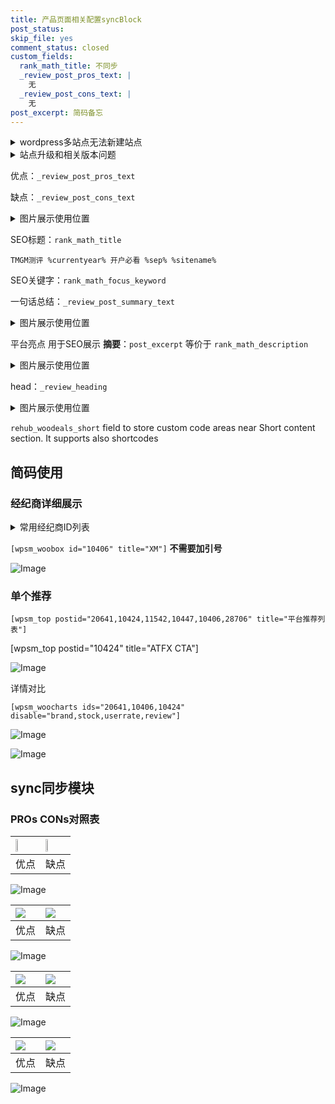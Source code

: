 ```yaml
---
title: 产品页面相关配置syncBlock
post_status: 
skip_file: yes
comment_status: closed
custom_fields:
  rank_math_title: 不同步
  _review_post_pros_text: |
    无
  _review_post_cons_text: |
    无
post_excerpt: 简码备忘
---
```

<details><summary>wordpress多站点无法新建站点</summary>

<li>和报错需要清理cookies一样的原因</li>
<li>wp-config.php里面<code>define( 'SUBDOMAIN_INSTALL', false );//子域名安装</code></li>
<li>新建子站点是用<code>define( 'SUBDOMAIN_INSTALL', true);//子域名安装</code> 完成以后，改成<code>false</code></li>
</details>

<details><summary>站点升级和相关版本问题</summary>

<p>wordpress：5.9.9
woocommerce：7.5.1
出现问题的地方：主题选项里面>><strong>Product layout >>compact style</strong></p>
<p>如何出现没有用过的字段 导致无法保存。先导出配置 然后进行修改，后面再次恢复即可。</p>
<p>出现部分字段无法显示时，需要返回默认布局后，对产品进行保存就好了。</p>
<p></p>
</details>

优点：`_review_post_pros_text`

缺点：`_review_post_cons_text`

<details><summary>图片展示使用位置</summary>

<img src="https://prod-files-secure.s3.us-west-2.amazonaws.com/39ed1227-6d7d-4570-be36-9ccd4a2c4241/f51d3d83-55d4-4bdf-9604-f37ec77ab556/Untitled.png?X-Amz-Algorithm=AWS4-HMAC-SHA256&X-Amz-Content-Sha256=UNSIGNED-PAYLOAD&X-Amz-Credential=ASIAZI2LB466QH6NQRIU%2F20250809%2Fus-west-2%2Fs3%2Faws4_request&X-Amz-Date=20250809T045532Z&X-Amz-Expires=3600&X-Amz-Security-Token=IQoJb3JpZ2luX2VjEHwaCXVzLXdlc3QtMiJIMEYCIQDNGz0PgWR%2BYrNPNVEpwbhlYl%2B9RHojtTzYH6aCdpq2ygIhAL9qi1%2BufG5x71ZjPB%2FFGoJno7Zf6YUPxEkbQsYHi5fjKogECLX%2F%2F%2F%2F%2F%2F%2F%2F%2F%2FwEQABoMNjM3NDIzMTgzODA1IgwsEGWidDBWjyEDF8Qq3AO3LnG5DKpC5D0D3yrcmU01aZwGTqON3n0liy0yjJegMuZx1mh9nHmUXOnGcrYnm1e7eOXRa82HJwcZFrQz3lgttCj6W9LRY88B8H9qpdquxmilGH%2BOEhzCn6yddtK7f3uW%2BEiTflz7EXFNvAs8I3S2xXsOQBCFktO5hzQX%2Boul6knh5rbwx6BUfjkFx5gQD96y9ufc7aLGOjY8Uz%2Flzspck0CqamSofjK0waH3g1D93KWwfSYwU5ge7mZmQFIG4xR23AZYLC66cVry5wVzqzs4eZHZUJQcuDoHPoemtkHImiPIXLQedhbc2geWnCMfrlNxvpPLZs140PQUCsImdX0VH%2BFrMWQAcOEbC7iKWC9X3DgxBgxOVfEmO6oaxpevkaUVnQ5SIHSH0u%2FmYIpYy%2BzEPlz2WNOqSl%2FsXqNS0gRKyeq40PsJf3pJ2cQzEFscNE5iZVzCLDyavUMAfGiwOOfX7C0SJH%2BHoRZYK0AD4pXE1OeWUrTpTxwqLUC82QUJaSTTnbPtLkTPlbYcfIi4TGhb8ppax1%2BLPR4QKjIOCj%2FJbh8J4rG%2Bi0cripjN9O7KuMq9uptGPQ8%2BaCopGE1VZwHW23TCcTareXZYHefUNToyQxISLs1NS0B1qljLhTDEhdvEBjqkAY5xGWMZWgKkujNKYyksQFWo6nEQN9j9etabKzOuUxdBAOoVjg5o8%2B6SKoZ2oUh%2Buijla1gzDXQgiKK03pMPi28hV11sNeck%2BPTNA7CJMDf30D424kh4IC0KMSIjZwuNJSedHgCzq6xcHg40eNKCfZlBLdDeGd2JPtvgeyOyxdiPR%2BvUHqaTZsODLaIs5QL9IGTmVbwhvKr%2BY28GqBPpOCxeGoXj&X-Amz-Signature=bdaf9df1d85e2221616480d5c984debc28208a4ed22edf07c7532f7fde744ca3&X-Amz-SignedHeaders=host&x-amz-checksum-mode=ENABLED&x-id=GetObject" alt="Image">
</details>

SEO标题：`rank_math_title`

`TMGM测评 %currentyear% 开户必看 %sep% %sitename%`

SEO关键字：`rank_math_focus_keyword`

一句话总结：`_review_post_summary_text`

<details><summary>图片展示使用位置</summary>

<img src="https://prod-files-secure.s3.us-west-2.amazonaws.com/39ed1227-6d7d-4570-be36-9ccd4a2c4241/4b96a922-296c-4f4e-8630-d1c870cbce01/Untitled.png?X-Amz-Algorithm=AWS4-HMAC-SHA256&X-Amz-Content-Sha256=UNSIGNED-PAYLOAD&X-Amz-Credential=ASIAZI2LB4665H7KR2JW%2F20250809%2Fus-west-2%2Fs3%2Faws4_request&X-Amz-Date=20250809T045533Z&X-Amz-Expires=3600&X-Amz-Security-Token=IQoJb3JpZ2luX2VjEHwaCXVzLXdlc3QtMiJHMEUCIBF3OM%2BkXQdzngp3ZuCSla4QMvFgOUHny6x1V4Vr9K8zAiEA1Sh7hl2BpGQkrm5frjycY9yeIoNaQ5MO05Gnd6pR7H0qiAQItf%2F%2F%2F%2F%2F%2F%2F%2F%2F%2FARAAGgw2Mzc0MjMxODM4MDUiDKR%2BTw%2BRoXhFPx4a9SrcA4c0FUnOAiYXQ5eeWwF8bHxtJn39%2F9T9Niz1HXSZlQZ8HopmY2iHuAQrnQBJsEjB1dUq0I4hNXxgeE3nzEPDtm%2F8G%2B%2F78e5Z1bAwkMwaxDhBvHUjW4iseRof%2BsSLMDSs9eUCaRvvjkfIBp0lsD3cpW0AqHbt0sqEDHOnSEd0JWtEvpE%2F6BTyY7vWNLEHCNSr4z%2BLUz1Wyyyd%2BJEYmtDgVv51k%2Fm2FhxNEGRXDrvghWzBpTZtJ3PzT7p52Q1nFuYSOqllNcap3lNtIFqbnv6WHVzXOb2aOvQEoKEbrXjpDCAerSKBvVuI6SbxvFdQEuPvRh27y0yWUdnHD9n25BcKy%2BfFAPw%2Bfc%2FHSxHeYoKRyJDVOuLnE8nTbsTLElN2rhBpEep9mXgARJcJKMEt4DtUyvIPh0xJ2bDUJZcUbvFIbqNBNi27KfINPob8%2B1%2F7CSrKakzCP31XF3%2Fn3g8HAd%2BzMx8BHoiIbme%2Fn7BlKqXA0WjY9c0ZH40dqhubAZPLf7JApbhEgYHmMPtEGsr2BpUw7oMTwjiJ5mgYzombxPdrSaH0GhIx3u3p9utLMrmT4Iz%2BFEGLXLKdJokLcl7TXU3e6eXaCUhbWCshXATF7O%2BwysmQAqS1L2W%2BtdD3aQpdMK%2BF28QGOqUBd8gPb8dpP4IpLLpP2Bs0Hs%2BiU0Zflo6hrLlBaK2rbbvBU22%2BfbPAJ0ukVjTMtlBNGi9II4qd83tYaBmuQcvGzxEQ%2BhLFJ0U9AIs4qDhpMvVPrUkVfcMKGuK1Re4m2ZMSlo83afoDfAh1NVT6r7YN6rSL5DxJptaVKowH%2Frg%2BhGUz1KLavWmROcEEkPXj%2FVeKN0ppAYhFYjvdwbqXezLT0phAL15d&X-Amz-Signature=82e220b36e04058a2f79e0f328e38179a27c75425c4af31bc2da9d841344aa96&X-Amz-SignedHeaders=host&x-amz-checksum-mode=ENABLED&x-id=GetObject" alt="Image">
</details>

平台亮点 用于SEO展示 **摘要**：`post_excerpt`  等价于 `rank_math_description`

<details><summary>图片展示使用位置</summary>

<img src="https://prod-files-secure.s3.us-west-2.amazonaws.com/39ed1227-6d7d-4570-be36-9ccd4a2c4241/1ee11f63-b60a-4dfe-a7a7-d58ff23b5d88/Untitled.png?X-Amz-Algorithm=AWS4-HMAC-SHA256&X-Amz-Content-Sha256=UNSIGNED-PAYLOAD&X-Amz-Credential=ASIAZI2LB466WTOJ5GZL%2F20250809%2Fus-west-2%2Fs3%2Faws4_request&X-Amz-Date=20250809T045533Z&X-Amz-Expires=3600&X-Amz-Security-Token=IQoJb3JpZ2luX2VjEHwaCXVzLXdlc3QtMiJHMEUCIQDPKwq8x3%2FfSBVW%2B1Ob1TAct6jhA1IYG0vGrv8uVcA5hAIgRnE%2BPOU6QwOgfWVtTw4H6o7UvMIWkTNnml7oin1%2BggIqiAQItf%2F%2F%2F%2F%2F%2F%2F%2F%2F%2FARAAGgw2Mzc0MjMxODM4MDUiDCiZbdj6J8bEFd5pISrcAw67flm0Yowtl4l0RQ5GP4IZCCxHVxbIR7JwCczIl569XJMVbwwAnYxAar3KlMGqD%2FZ2DoFwavYE8JtCXdR5s2Oxnun6CoB8porkZyxjuzrCn5oKflgRDDoQDptSUtgYXtgPuYXhxH7MVMvPZbHaSTkSLDSAnkZiCc1qGe%2BZRi14LGeGn%2Br5puNrpeWP3EPgHDUDnM4jN7H5aDluCSjy%2BrA0nOUq%2BnxcZNkAfIOBS1QhNCyMWztc81QpNdXF%2B50gkKbyTr3YF3o9L07ieUoZqSzSQ7auTG7joX21Pghwb%2Fkz0Eqg3%2FFG7D7Xgb0Xj2VEuVZu11gmE3j0gdZel7DnbKxQbrWsV9iNsanrwigDX8cdxm9hBSE4zCBeDMv1ZmhfveR3lYSnENFE37V4UETgZT0px0JDvT7uBw%2FYMiBZORogUD%2FMlj1dHphLdyiiP9IGXyn0naI2fOpylCAkoBXGhf%2FCkYFsdsImpuV4KHh6Gvz2blFgFQ5yLyMLfaGLblm5YOCV8jZMShOThLCigOPOLcjqtJIXA7AF7DbJGIUTFC5dNyClhRnXCe2%2FkivhwXEfiDSTxKq9DaUBjxX%2Bcowka6bp3rI1MZeeq%2BCeOGCUrQpT4Es8%2FD0PXtyUgsooMLiF28QGOqUBfmG%2Fyq2ZugV3tipb8xHb4mU9OWuKmaBB6G4Jbs217jKf4AdRU7kgXjw7KFsb%2Fe5tOhx1xaaCYN5WfBLcqbSU9EcEqYX%2BOluwqeMEx2EtnoH5iSelVkk8jR5SkyqWiZYNWNA1SDSn8bFMGGe4YsM7TJlFclfahgE%2BqxziRrWl2ft1nEcse%2FXhN2%2FBtX7O99hHzWPahtn50Ck%2B8%2Fv3HSx10XwRdLzx&X-Amz-Signature=9b485d3b39896019f7d0e71b2a57f6763b68c9dd22650d0f9e402d8662755e88&X-Amz-SignedHeaders=host&x-amz-checksum-mode=ENABLED&x-id=GetObject" alt="Image">
<img src="https://prod-files-secure.s3.us-west-2.amazonaws.com/39ed1227-6d7d-4570-be36-9ccd4a2c4241/ad4118b5-78d8-4fbe-801e-3b29b5d99c01/Untitled.png?X-Amz-Algorithm=AWS4-HMAC-SHA256&X-Amz-Content-Sha256=UNSIGNED-PAYLOAD&X-Amz-Credential=ASIAZI2LB466WTOJ5GZL%2F20250809%2Fus-west-2%2Fs3%2Faws4_request&X-Amz-Date=20250809T045533Z&X-Amz-Expires=3600&X-Amz-Security-Token=IQoJb3JpZ2luX2VjEHwaCXVzLXdlc3QtMiJHMEUCIQDPKwq8x3%2FfSBVW%2B1Ob1TAct6jhA1IYG0vGrv8uVcA5hAIgRnE%2BPOU6QwOgfWVtTw4H6o7UvMIWkTNnml7oin1%2BggIqiAQItf%2F%2F%2F%2F%2F%2F%2F%2F%2F%2FARAAGgw2Mzc0MjMxODM4MDUiDCiZbdj6J8bEFd5pISrcAw67flm0Yowtl4l0RQ5GP4IZCCxHVxbIR7JwCczIl569XJMVbwwAnYxAar3KlMGqD%2FZ2DoFwavYE8JtCXdR5s2Oxnun6CoB8porkZyxjuzrCn5oKflgRDDoQDptSUtgYXtgPuYXhxH7MVMvPZbHaSTkSLDSAnkZiCc1qGe%2BZRi14LGeGn%2Br5puNrpeWP3EPgHDUDnM4jN7H5aDluCSjy%2BrA0nOUq%2BnxcZNkAfIOBS1QhNCyMWztc81QpNdXF%2B50gkKbyTr3YF3o9L07ieUoZqSzSQ7auTG7joX21Pghwb%2Fkz0Eqg3%2FFG7D7Xgb0Xj2VEuVZu11gmE3j0gdZel7DnbKxQbrWsV9iNsanrwigDX8cdxm9hBSE4zCBeDMv1ZmhfveR3lYSnENFE37V4UETgZT0px0JDvT7uBw%2FYMiBZORogUD%2FMlj1dHphLdyiiP9IGXyn0naI2fOpylCAkoBXGhf%2FCkYFsdsImpuV4KHh6Gvz2blFgFQ5yLyMLfaGLblm5YOCV8jZMShOThLCigOPOLcjqtJIXA7AF7DbJGIUTFC5dNyClhRnXCe2%2FkivhwXEfiDSTxKq9DaUBjxX%2Bcowka6bp3rI1MZeeq%2BCeOGCUrQpT4Es8%2FD0PXtyUgsooMLiF28QGOqUBfmG%2Fyq2ZugV3tipb8xHb4mU9OWuKmaBB6G4Jbs217jKf4AdRU7kgXjw7KFsb%2Fe5tOhx1xaaCYN5WfBLcqbSU9EcEqYX%2BOluwqeMEx2EtnoH5iSelVkk8jR5SkyqWiZYNWNA1SDSn8bFMGGe4YsM7TJlFclfahgE%2BqxziRrWl2ft1nEcse%2FXhN2%2FBtX7O99hHzWPahtn50Ck%2B8%2Fv3HSx10XwRdLzx&X-Amz-Signature=3d19efe5850de762151852058a8119c72fb8e27cde970aeb203b8c3f2d4a3f5f&X-Amz-SignedHeaders=host&x-amz-checksum-mode=ENABLED&x-id=GetObject" alt="Image">
<img src="https://prod-files-secure.s3.us-west-2.amazonaws.com/39ed1227-6d7d-4570-be36-9ccd4a2c4241/a38cf7c9-a79c-4b64-9e94-13589fe0758b/Untitled.png?X-Amz-Algorithm=AWS4-HMAC-SHA256&X-Amz-Content-Sha256=UNSIGNED-PAYLOAD&X-Amz-Credential=ASIAZI2LB466WTOJ5GZL%2F20250809%2Fus-west-2%2Fs3%2Faws4_request&X-Amz-Date=20250809T045533Z&X-Amz-Expires=3600&X-Amz-Security-Token=IQoJb3JpZ2luX2VjEHwaCXVzLXdlc3QtMiJHMEUCIQDPKwq8x3%2FfSBVW%2B1Ob1TAct6jhA1IYG0vGrv8uVcA5hAIgRnE%2BPOU6QwOgfWVtTw4H6o7UvMIWkTNnml7oin1%2BggIqiAQItf%2F%2F%2F%2F%2F%2F%2F%2F%2F%2FARAAGgw2Mzc0MjMxODM4MDUiDCiZbdj6J8bEFd5pISrcAw67flm0Yowtl4l0RQ5GP4IZCCxHVxbIR7JwCczIl569XJMVbwwAnYxAar3KlMGqD%2FZ2DoFwavYE8JtCXdR5s2Oxnun6CoB8porkZyxjuzrCn5oKflgRDDoQDptSUtgYXtgPuYXhxH7MVMvPZbHaSTkSLDSAnkZiCc1qGe%2BZRi14LGeGn%2Br5puNrpeWP3EPgHDUDnM4jN7H5aDluCSjy%2BrA0nOUq%2BnxcZNkAfIOBS1QhNCyMWztc81QpNdXF%2B50gkKbyTr3YF3o9L07ieUoZqSzSQ7auTG7joX21Pghwb%2Fkz0Eqg3%2FFG7D7Xgb0Xj2VEuVZu11gmE3j0gdZel7DnbKxQbrWsV9iNsanrwigDX8cdxm9hBSE4zCBeDMv1ZmhfveR3lYSnENFE37V4UETgZT0px0JDvT7uBw%2FYMiBZORogUD%2FMlj1dHphLdyiiP9IGXyn0naI2fOpylCAkoBXGhf%2FCkYFsdsImpuV4KHh6Gvz2blFgFQ5yLyMLfaGLblm5YOCV8jZMShOThLCigOPOLcjqtJIXA7AF7DbJGIUTFC5dNyClhRnXCe2%2FkivhwXEfiDSTxKq9DaUBjxX%2Bcowka6bp3rI1MZeeq%2BCeOGCUrQpT4Es8%2FD0PXtyUgsooMLiF28QGOqUBfmG%2Fyq2ZugV3tipb8xHb4mU9OWuKmaBB6G4Jbs217jKf4AdRU7kgXjw7KFsb%2Fe5tOhx1xaaCYN5WfBLcqbSU9EcEqYX%2BOluwqeMEx2EtnoH5iSelVkk8jR5SkyqWiZYNWNA1SDSn8bFMGGe4YsM7TJlFclfahgE%2BqxziRrWl2ft1nEcse%2FXhN2%2FBtX7O99hHzWPahtn50Ck%2B8%2Fv3HSx10XwRdLzx&X-Amz-Signature=4ce410283c1dcd374767dbc0683a2b746f89f1f424f6dcc8c9bd78df349e2dee&X-Amz-SignedHeaders=host&x-amz-checksum-mode=ENABLED&x-id=GetObject" alt="Image">
<img src="https://prod-files-secure.s3.us-west-2.amazonaws.com/39ed1227-6d7d-4570-be36-9ccd4a2c4241/7da6fc1e-d2ac-42ae-8c75-cb5749aa18f6/Untitled.png?X-Amz-Algorithm=AWS4-HMAC-SHA256&X-Amz-Content-Sha256=UNSIGNED-PAYLOAD&X-Amz-Credential=ASIAZI2LB466WTOJ5GZL%2F20250809%2Fus-west-2%2Fs3%2Faws4_request&X-Amz-Date=20250809T045533Z&X-Amz-Expires=3600&X-Amz-Security-Token=IQoJb3JpZ2luX2VjEHwaCXVzLXdlc3QtMiJHMEUCIQDPKwq8x3%2FfSBVW%2B1Ob1TAct6jhA1IYG0vGrv8uVcA5hAIgRnE%2BPOU6QwOgfWVtTw4H6o7UvMIWkTNnml7oin1%2BggIqiAQItf%2F%2F%2F%2F%2F%2F%2F%2F%2F%2FARAAGgw2Mzc0MjMxODM4MDUiDCiZbdj6J8bEFd5pISrcAw67flm0Yowtl4l0RQ5GP4IZCCxHVxbIR7JwCczIl569XJMVbwwAnYxAar3KlMGqD%2FZ2DoFwavYE8JtCXdR5s2Oxnun6CoB8porkZyxjuzrCn5oKflgRDDoQDptSUtgYXtgPuYXhxH7MVMvPZbHaSTkSLDSAnkZiCc1qGe%2BZRi14LGeGn%2Br5puNrpeWP3EPgHDUDnM4jN7H5aDluCSjy%2BrA0nOUq%2BnxcZNkAfIOBS1QhNCyMWztc81QpNdXF%2B50gkKbyTr3YF3o9L07ieUoZqSzSQ7auTG7joX21Pghwb%2Fkz0Eqg3%2FFG7D7Xgb0Xj2VEuVZu11gmE3j0gdZel7DnbKxQbrWsV9iNsanrwigDX8cdxm9hBSE4zCBeDMv1ZmhfveR3lYSnENFE37V4UETgZT0px0JDvT7uBw%2FYMiBZORogUD%2FMlj1dHphLdyiiP9IGXyn0naI2fOpylCAkoBXGhf%2FCkYFsdsImpuV4KHh6Gvz2blFgFQ5yLyMLfaGLblm5YOCV8jZMShOThLCigOPOLcjqtJIXA7AF7DbJGIUTFC5dNyClhRnXCe2%2FkivhwXEfiDSTxKq9DaUBjxX%2Bcowka6bp3rI1MZeeq%2BCeOGCUrQpT4Es8%2FD0PXtyUgsooMLiF28QGOqUBfmG%2Fyq2ZugV3tipb8xHb4mU9OWuKmaBB6G4Jbs217jKf4AdRU7kgXjw7KFsb%2Fe5tOhx1xaaCYN5WfBLcqbSU9EcEqYX%2BOluwqeMEx2EtnoH5iSelVkk8jR5SkyqWiZYNWNA1SDSn8bFMGGe4YsM7TJlFclfahgE%2BqxziRrWl2ft1nEcse%2FXhN2%2FBtX7O99hHzWPahtn50Ck%2B8%2Fv3HSx10XwRdLzx&X-Amz-Signature=8f646a0f86605836a2faef17c18a22e7483d197ba98e56fe5d43d7efc34873fb&X-Amz-SignedHeaders=host&x-amz-checksum-mode=ENABLED&x-id=GetObject" alt="Image">
<img src="https://prod-files-secure.s3.us-west-2.amazonaws.com/39ed1227-6d7d-4570-be36-9ccd4a2c4241/7e97f40a-eaee-47f5-b2f9-475f96808fa7/Untitled.png?X-Amz-Algorithm=AWS4-HMAC-SHA256&X-Amz-Content-Sha256=UNSIGNED-PAYLOAD&X-Amz-Credential=ASIAZI2LB466WTOJ5GZL%2F20250809%2Fus-west-2%2Fs3%2Faws4_request&X-Amz-Date=20250809T045533Z&X-Amz-Expires=3600&X-Amz-Security-Token=IQoJb3JpZ2luX2VjEHwaCXVzLXdlc3QtMiJHMEUCIQDPKwq8x3%2FfSBVW%2B1Ob1TAct6jhA1IYG0vGrv8uVcA5hAIgRnE%2BPOU6QwOgfWVtTw4H6o7UvMIWkTNnml7oin1%2BggIqiAQItf%2F%2F%2F%2F%2F%2F%2F%2F%2F%2FARAAGgw2Mzc0MjMxODM4MDUiDCiZbdj6J8bEFd5pISrcAw67flm0Yowtl4l0RQ5GP4IZCCxHVxbIR7JwCczIl569XJMVbwwAnYxAar3KlMGqD%2FZ2DoFwavYE8JtCXdR5s2Oxnun6CoB8porkZyxjuzrCn5oKflgRDDoQDptSUtgYXtgPuYXhxH7MVMvPZbHaSTkSLDSAnkZiCc1qGe%2BZRi14LGeGn%2Br5puNrpeWP3EPgHDUDnM4jN7H5aDluCSjy%2BrA0nOUq%2BnxcZNkAfIOBS1QhNCyMWztc81QpNdXF%2B50gkKbyTr3YF3o9L07ieUoZqSzSQ7auTG7joX21Pghwb%2Fkz0Eqg3%2FFG7D7Xgb0Xj2VEuVZu11gmE3j0gdZel7DnbKxQbrWsV9iNsanrwigDX8cdxm9hBSE4zCBeDMv1ZmhfveR3lYSnENFE37V4UETgZT0px0JDvT7uBw%2FYMiBZORogUD%2FMlj1dHphLdyiiP9IGXyn0naI2fOpylCAkoBXGhf%2FCkYFsdsImpuV4KHh6Gvz2blFgFQ5yLyMLfaGLblm5YOCV8jZMShOThLCigOPOLcjqtJIXA7AF7DbJGIUTFC5dNyClhRnXCe2%2FkivhwXEfiDSTxKq9DaUBjxX%2Bcowka6bp3rI1MZeeq%2BCeOGCUrQpT4Es8%2FD0PXtyUgsooMLiF28QGOqUBfmG%2Fyq2ZugV3tipb8xHb4mU9OWuKmaBB6G4Jbs217jKf4AdRU7kgXjw7KFsb%2Fe5tOhx1xaaCYN5WfBLcqbSU9EcEqYX%2BOluwqeMEx2EtnoH5iSelVkk8jR5SkyqWiZYNWNA1SDSn8bFMGGe4YsM7TJlFclfahgE%2BqxziRrWl2ft1nEcse%2FXhN2%2FBtX7O99hHzWPahtn50Ck%2B8%2Fv3HSx10XwRdLzx&X-Amz-Signature=46cf494e5c7c1430da8659f1e26076746e3fd47e4438f4b9762e4dc38fc516ad&X-Amz-SignedHeaders=host&x-amz-checksum-mode=ENABLED&x-id=GetObject" alt="Image">
</details>

head：`_review_heading`

<details><summary>图片展示使用位置</summary>

<img src="https://prod-files-secure.s3.us-west-2.amazonaws.com/39ed1227-6d7d-4570-be36-9ccd4a2c4241/3a4650ad-9887-415c-889a-edd51fa54f27/Untitled.png?X-Amz-Algorithm=AWS4-HMAC-SHA256&X-Amz-Content-Sha256=UNSIGNED-PAYLOAD&X-Amz-Credential=ASIAZI2LB466WKCYDPZ2%2F20250809%2Fus-west-2%2Fs3%2Faws4_request&X-Amz-Date=20250809T045534Z&X-Amz-Expires=3600&X-Amz-Security-Token=IQoJb3JpZ2luX2VjEHwaCXVzLXdlc3QtMiJHMEUCIQDWRnUfdIHidXtrsMZanteQjNt%2BIQhcawRMeAel3Sw6WAIgae0fprnH%2BdEQhOwM51pkEsePRROEALi5zQhBuCHNwOsqiAQItf%2F%2F%2F%2F%2F%2F%2F%2F%2F%2FARAAGgw2Mzc0MjMxODM4MDUiDGnXIE3sNWHmWS2q%2BircA%2FVgklSvPxZQiJA8F64vg10A8R7v1TXRtpiceAQcKVzd8rtRLPoRwLQULS52fm9WlErG5MHIFzifMwVF11IBRoNhCmzuILAVH93gyAcy3WJlFF9zHpYFqhQu0YTDoehASQRA6Cek5nTHW99yNB8MnoOMGuPHUQ%2B6OSHZ5gqCxqCbOq2UdNHacvCcSex9WnQRO5oUNFJilvDAAJQmi7Mr7bQ1PMtaICCPWASF28ZBCD9A74Ct65btZvQjCxigumD3V5AjOENgjxoxwqeSdyF5zBa%2FcC4zLjhkVR4jzf88MzJi%2Fp5PTq2H8yrHfdy4x2xj2ouo2eG58wgn5ctXrh3maaHZIZHgh39OByVFMl9OK7%2B4UxqLsRLJfgQkkWNUZUtVizASa2og7raxEsZpA3%2BI%2B%2FfBYsmJ9048VTqu9EHrpVwy8v8s5g8FvB3W4EfAg9lkIAdqlkuCH9zuGYx5FUGXa4XbHGdfCyJKz8uRJpSPd7WqyByCXZwVSUbT2DDcYT6hoXaRuRZG53Irot%2BwWUwap2ovN9Qz9LSGu6eUrIYWJAt1Ecskx%2BOYL0y2NCFFRY3c4h10FFehXq8NM9ue6XWMEY%2FxHi0lBQJBk3H40iN%2BqhG3KsRCkGQtqyHyovDfMLaF28QGOqUBLXXKx7uMvBGrSLfacPbw96UexwTz3V34QjamsgUAc60lote0Yvm4rtJ0M4B%2FSbShDe3MhBU%2F6QziwPdo29Ygr9KCswX3Wve1wfnWTG7n3qIkUatBKdyzMa8VYx915kYFSJrX6t8TbcSO%2BxglfklA8XFnqPtgMKonD36ErDwP%2FRCt462In3uIUBMdU%2F9AXEw7DbznUZXC58s11HXP4yEN0tygq6yI&X-Amz-Signature=a158f0b2f394bab66fef95016f45a19ae4c93e55dca9db94488fca34fdd14a36&X-Amz-SignedHeaders=host&x-amz-checksum-mode=ENABLED&x-id=GetObject" alt="Image">
</details>

`rehub_woodeals_short`	field to store custom code areas near Short content section. It supports also shortcodes



## 简码使用

### 经纪商详细展示

<details><summary>常用经纪商ID列表</summary>

<pre><code class="php">嘉盛 ===> 20641  [wpsm_woobox id="20641" title="嘉盛"]
易信easymarkets ===> 11542  [wpsm_woobox id="11542" title="易信easymarkets"]
ATFX外汇 ===> 10424  [wpsm_woobox id="10424" title="ATFX"]
XM ===> 10406  [wpsm_woobox id="10406" title="XM"]
TMGM ===> 29622  [wpsm_woobox id="29622" title="TMGM"]
HYCM ===> 10447  [wpsm_woobox id="10447" title="HYCM"]
fpmarkets澳福外汇 ===> 20639  [wpsm_woobox id="20639" title="fpmarkets澳福外汇"]</code></pre>
</details>

`[wpsm_woobox id="10406" title="XM"]` **不需要加引号**

![Image](https://prod-files-secure.s3.us-west-2.amazonaws.com/39ed1227-6d7d-4570-be36-9ccd4a2c4241/4f898f9d-0fa7-4e43-acd3-ac6bc7be575a/Untitled.png?X-Amz-Algorithm=AWS4-HMAC-SHA256&X-Amz-Content-Sha256=UNSIGNED-PAYLOAD&X-Amz-Credential=ASIAZI2LB466YVWSUZWX%2F20250809%2Fus-west-2%2Fs3%2Faws4_request&X-Amz-Date=20250809T045531Z&X-Amz-Expires=3600&X-Amz-Security-Token=IQoJb3JpZ2luX2VjEHwaCXVzLXdlc3QtMiJHMEUCIQCE%2FktlFpRy5MsEAZAc8wzb5bfdeUuLYHjIKWc4mfsEpQIgbSQ4OWiHQFMmvYjPBIsL%2BZ47gtkK8yirnBAjSSPpQJwqiAQItf%2F%2F%2F%2F%2F%2F%2F%2F%2F%2FARAAGgw2Mzc0MjMxODM4MDUiDPIm8jiTjkSAiE1CWCrcAy1iI0XX0m20FaYzY%2FKj6Q3PY%2BjB9Qic%2By3JHwXR2iuoH3gBJL1tSuYFkYz%2BSwj3%2FZ5ZIv3%2Fosju6Yom1lNftQuAeWJtJNjWAXo6yRwSaORuSqnoQ86i4Wz2cYWM2guOmHtbfdlVBHKubDIMflzUhio%2B6IZoNWs4i1iSDWjZaq0nVKYOnS3g7SurwAkICE%2BuWPzHMNnWtU%2BerUn1umcUHTY3KOe%2BbdDVjEASvSpSl0mKEyguvw4MRb%2BC5SIt4ZpUHtIhpKEO3cghvjEG6bUf%2Fk7VMmlvKQtslQF8FhGDDWaLvuD5vI7yARgPlFyctvt56OeWErq8fQgFKcfXwzgjmzgvnnjFzhGAfwR8f6kfFDk9W2XGbf0DszXIPTVx8WfH%2BOU6xWdar1vs9HdQzB%2Fz6Qw4dO3dztxc%2FIrftxwRawte9YcJYvgdJtxGyb6vBwnMKVEx0aDwiNkqawU3%2FHoyaCSS%2B%2F6PM7Afbq7237BZ%2BbQ1g5mp5wyqxFFyc58C7T54RYPEtOZNOsX413XxuEEIrHQ1%2FVPxaNj7bjHGMBZ4ontDrxFOHVke0u6XiUPRSSg7kHg0b8vuztlZGrN1Ovp7FobffB5c1RQ5EIUTvYpDlUSJRoJkDIWCQXwOIKG4MNiF28QGOqUBvIVchByshGN1YWXQyJCfCPb8FfIFcdEz9dnncYYcLY4qu%2BZAe%2FMLoAtWg3q6JR5Q6dGCGR9szTPmQA%2Blbt12GpLRq8xvq73t2y6s3dBpJ0cEh4pYZhgP9WDK1RLMOCTwlr5A6%2FAlSVCQPCjZzxwCGjiNZe2XkCHfw218vh62JA4nQEUymKFlhvXYl2KwnyfRoPyHJJRvD7W5uD94Nj4hvzwwIWQd&X-Amz-Signature=6e8eca984632d0b6cf91d2c57cd7ce03d013e90f1c66480ee0a4955eb1bde906&X-Amz-SignedHeaders=host&x-amz-checksum-mode=ENABLED&x-id=GetObject)

### 单个推荐
`[wpsm_top postid="20641,10424,11542,10447,10406,28706" title="平台推荐列表"]`

[wpsm_top postid="10424" title="ATFX CTA"]

![Image](https://prod-files-secure.s3.us-west-2.amazonaws.com/39ed1227-6d7d-4570-be36-9ccd4a2c4241/5ac620dc-51a8-48b6-b55d-91f47299193c/Untitled.png?X-Amz-Algorithm=AWS4-HMAC-SHA256&X-Amz-Content-Sha256=UNSIGNED-PAYLOAD&X-Amz-Credential=ASIAZI2LB466YVWSUZWX%2F20250809%2Fus-west-2%2Fs3%2Faws4_request&X-Amz-Date=20250809T045531Z&X-Amz-Expires=3600&X-Amz-Security-Token=IQoJb3JpZ2luX2VjEHwaCXVzLXdlc3QtMiJHMEUCIQCE%2FktlFpRy5MsEAZAc8wzb5bfdeUuLYHjIKWc4mfsEpQIgbSQ4OWiHQFMmvYjPBIsL%2BZ47gtkK8yirnBAjSSPpQJwqiAQItf%2F%2F%2F%2F%2F%2F%2F%2F%2F%2FARAAGgw2Mzc0MjMxODM4MDUiDPIm8jiTjkSAiE1CWCrcAy1iI0XX0m20FaYzY%2FKj6Q3PY%2BjB9Qic%2By3JHwXR2iuoH3gBJL1tSuYFkYz%2BSwj3%2FZ5ZIv3%2Fosju6Yom1lNftQuAeWJtJNjWAXo6yRwSaORuSqnoQ86i4Wz2cYWM2guOmHtbfdlVBHKubDIMflzUhio%2B6IZoNWs4i1iSDWjZaq0nVKYOnS3g7SurwAkICE%2BuWPzHMNnWtU%2BerUn1umcUHTY3KOe%2BbdDVjEASvSpSl0mKEyguvw4MRb%2BC5SIt4ZpUHtIhpKEO3cghvjEG6bUf%2Fk7VMmlvKQtslQF8FhGDDWaLvuD5vI7yARgPlFyctvt56OeWErq8fQgFKcfXwzgjmzgvnnjFzhGAfwR8f6kfFDk9W2XGbf0DszXIPTVx8WfH%2BOU6xWdar1vs9HdQzB%2Fz6Qw4dO3dztxc%2FIrftxwRawte9YcJYvgdJtxGyb6vBwnMKVEx0aDwiNkqawU3%2FHoyaCSS%2B%2F6PM7Afbq7237BZ%2BbQ1g5mp5wyqxFFyc58C7T54RYPEtOZNOsX413XxuEEIrHQ1%2FVPxaNj7bjHGMBZ4ontDrxFOHVke0u6XiUPRSSg7kHg0b8vuztlZGrN1Ovp7FobffB5c1RQ5EIUTvYpDlUSJRoJkDIWCQXwOIKG4MNiF28QGOqUBvIVchByshGN1YWXQyJCfCPb8FfIFcdEz9dnncYYcLY4qu%2BZAe%2FMLoAtWg3q6JR5Q6dGCGR9szTPmQA%2Blbt12GpLRq8xvq73t2y6s3dBpJ0cEh4pYZhgP9WDK1RLMOCTwlr5A6%2FAlSVCQPCjZzxwCGjiNZe2XkCHfw218vh62JA4nQEUymKFlhvXYl2KwnyfRoPyHJJRvD7W5uD94Nj4hvzwwIWQd&X-Amz-Signature=5cb9a45767ee132068773d2a531189215a4a8261742ee053f35d1287e04412d8&X-Amz-SignedHeaders=host&x-amz-checksum-mode=ENABLED&x-id=GetObject)

详情对比

`[wpsm_woocharts ids="20641,10406,10424" disable="brand,stock,userrate,review"]`

![Image](https://prod-files-secure.s3.us-west-2.amazonaws.com/39ed1227-6d7d-4570-be36-9ccd4a2c4241/bf3ba45f-b9f3-4295-8aef-b4a495fd25f4/Untitled.png?X-Amz-Algorithm=AWS4-HMAC-SHA256&X-Amz-Content-Sha256=UNSIGNED-PAYLOAD&X-Amz-Credential=ASIAZI2LB466YVWSUZWX%2F20250809%2Fus-west-2%2Fs3%2Faws4_request&X-Amz-Date=20250809T045531Z&X-Amz-Expires=3600&X-Amz-Security-Token=IQoJb3JpZ2luX2VjEHwaCXVzLXdlc3QtMiJHMEUCIQCE%2FktlFpRy5MsEAZAc8wzb5bfdeUuLYHjIKWc4mfsEpQIgbSQ4OWiHQFMmvYjPBIsL%2BZ47gtkK8yirnBAjSSPpQJwqiAQItf%2F%2F%2F%2F%2F%2F%2F%2F%2F%2FARAAGgw2Mzc0MjMxODM4MDUiDPIm8jiTjkSAiE1CWCrcAy1iI0XX0m20FaYzY%2FKj6Q3PY%2BjB9Qic%2By3JHwXR2iuoH3gBJL1tSuYFkYz%2BSwj3%2FZ5ZIv3%2Fosju6Yom1lNftQuAeWJtJNjWAXo6yRwSaORuSqnoQ86i4Wz2cYWM2guOmHtbfdlVBHKubDIMflzUhio%2B6IZoNWs4i1iSDWjZaq0nVKYOnS3g7SurwAkICE%2BuWPzHMNnWtU%2BerUn1umcUHTY3KOe%2BbdDVjEASvSpSl0mKEyguvw4MRb%2BC5SIt4ZpUHtIhpKEO3cghvjEG6bUf%2Fk7VMmlvKQtslQF8FhGDDWaLvuD5vI7yARgPlFyctvt56OeWErq8fQgFKcfXwzgjmzgvnnjFzhGAfwR8f6kfFDk9W2XGbf0DszXIPTVx8WfH%2BOU6xWdar1vs9HdQzB%2Fz6Qw4dO3dztxc%2FIrftxwRawte9YcJYvgdJtxGyb6vBwnMKVEx0aDwiNkqawU3%2FHoyaCSS%2B%2F6PM7Afbq7237BZ%2BbQ1g5mp5wyqxFFyc58C7T54RYPEtOZNOsX413XxuEEIrHQ1%2FVPxaNj7bjHGMBZ4ontDrxFOHVke0u6XiUPRSSg7kHg0b8vuztlZGrN1Ovp7FobffB5c1RQ5EIUTvYpDlUSJRoJkDIWCQXwOIKG4MNiF28QGOqUBvIVchByshGN1YWXQyJCfCPb8FfIFcdEz9dnncYYcLY4qu%2BZAe%2FMLoAtWg3q6JR5Q6dGCGR9szTPmQA%2Blbt12GpLRq8xvq73t2y6s3dBpJ0cEh4pYZhgP9WDK1RLMOCTwlr5A6%2FAlSVCQPCjZzxwCGjiNZe2XkCHfw218vh62JA4nQEUymKFlhvXYl2KwnyfRoPyHJJRvD7W5uD94Nj4hvzwwIWQd&X-Amz-Signature=6764a503c9e2d974ce781bffc3228ebdaee8c6a1425fff61cfb64604d1a3dd70&X-Amz-SignedHeaders=host&x-amz-checksum-mode=ENABLED&x-id=GetObject)

![Image](https://prod-files-secure.s3.us-west-2.amazonaws.com/39ed1227-6d7d-4570-be36-9ccd4a2c4241/30bc56ef-f383-4b48-9768-2ebc9e436ec0/Untitled.png?X-Amz-Algorithm=AWS4-HMAC-SHA256&X-Amz-Content-Sha256=UNSIGNED-PAYLOAD&X-Amz-Credential=ASIAZI2LB466YVWSUZWX%2F20250809%2Fus-west-2%2Fs3%2Faws4_request&X-Amz-Date=20250809T045531Z&X-Amz-Expires=3600&X-Amz-Security-Token=IQoJb3JpZ2luX2VjEHwaCXVzLXdlc3QtMiJHMEUCIQCE%2FktlFpRy5MsEAZAc8wzb5bfdeUuLYHjIKWc4mfsEpQIgbSQ4OWiHQFMmvYjPBIsL%2BZ47gtkK8yirnBAjSSPpQJwqiAQItf%2F%2F%2F%2F%2F%2F%2F%2F%2F%2FARAAGgw2Mzc0MjMxODM4MDUiDPIm8jiTjkSAiE1CWCrcAy1iI0XX0m20FaYzY%2FKj6Q3PY%2BjB9Qic%2By3JHwXR2iuoH3gBJL1tSuYFkYz%2BSwj3%2FZ5ZIv3%2Fosju6Yom1lNftQuAeWJtJNjWAXo6yRwSaORuSqnoQ86i4Wz2cYWM2guOmHtbfdlVBHKubDIMflzUhio%2B6IZoNWs4i1iSDWjZaq0nVKYOnS3g7SurwAkICE%2BuWPzHMNnWtU%2BerUn1umcUHTY3KOe%2BbdDVjEASvSpSl0mKEyguvw4MRb%2BC5SIt4ZpUHtIhpKEO3cghvjEG6bUf%2Fk7VMmlvKQtslQF8FhGDDWaLvuD5vI7yARgPlFyctvt56OeWErq8fQgFKcfXwzgjmzgvnnjFzhGAfwR8f6kfFDk9W2XGbf0DszXIPTVx8WfH%2BOU6xWdar1vs9HdQzB%2Fz6Qw4dO3dztxc%2FIrftxwRawte9YcJYvgdJtxGyb6vBwnMKVEx0aDwiNkqawU3%2FHoyaCSS%2B%2F6PM7Afbq7237BZ%2BbQ1g5mp5wyqxFFyc58C7T54RYPEtOZNOsX413XxuEEIrHQ1%2FVPxaNj7bjHGMBZ4ontDrxFOHVke0u6XiUPRSSg7kHg0b8vuztlZGrN1Ovp7FobffB5c1RQ5EIUTvYpDlUSJRoJkDIWCQXwOIKG4MNiF28QGOqUBvIVchByshGN1YWXQyJCfCPb8FfIFcdEz9dnncYYcLY4qu%2BZAe%2FMLoAtWg3q6JR5Q6dGCGR9szTPmQA%2Blbt12GpLRq8xvq73t2y6s3dBpJ0cEh4pYZhgP9WDK1RLMOCTwlr5A6%2FAlSVCQPCjZzxwCGjiNZe2XkCHfw218vh62JA4nQEUymKFlhvXYl2KwnyfRoPyHJJRvD7W5uD94Nj4hvzwwIWQd&X-Amz-Signature=e1775a5a762e8ecfa6eb0d3fca3649a33bf4b0ec6779a5befb563537e3628a37&X-Amz-SignedHeaders=host&x-amz-checksum-mode=ENABLED&x-id=GetObject)

## sync同步模块

### PROs CONs对照表

| <img src="https://cdn.ifttt.fun/gh/jarlin8/OSS@main/icons/customize/pros.svg" height="auto" width="37.3%"> | <img src="https://cdn.ifttt.fun/gh/jarlin8/OSS@main/icons/customize/cons.svg" height="auto" width="28.8%"> |
| :--- | :--- |
| 优点 | 缺点 |

![Image](https://prod-files-secure.s3.us-west-2.amazonaws.com/39ed1227-6d7d-4570-be36-9ccd4a2c4241/8742b755-dfb5-4004-9a5f-d6e561664bd8/Untitled.png?X-Amz-Algorithm=AWS4-HMAC-SHA256&X-Amz-Content-Sha256=UNSIGNED-PAYLOAD&X-Amz-Credential=ASIAZI2LB466YVWSUZWX%2F20250809%2Fus-west-2%2Fs3%2Faws4_request&X-Amz-Date=20250809T045531Z&X-Amz-Expires=3600&X-Amz-Security-Token=IQoJb3JpZ2luX2VjEHwaCXVzLXdlc3QtMiJHMEUCIQCE%2FktlFpRy5MsEAZAc8wzb5bfdeUuLYHjIKWc4mfsEpQIgbSQ4OWiHQFMmvYjPBIsL%2BZ47gtkK8yirnBAjSSPpQJwqiAQItf%2F%2F%2F%2F%2F%2F%2F%2F%2F%2FARAAGgw2Mzc0MjMxODM4MDUiDPIm8jiTjkSAiE1CWCrcAy1iI0XX0m20FaYzY%2FKj6Q3PY%2BjB9Qic%2By3JHwXR2iuoH3gBJL1tSuYFkYz%2BSwj3%2FZ5ZIv3%2Fosju6Yom1lNftQuAeWJtJNjWAXo6yRwSaORuSqnoQ86i4Wz2cYWM2guOmHtbfdlVBHKubDIMflzUhio%2B6IZoNWs4i1iSDWjZaq0nVKYOnS3g7SurwAkICE%2BuWPzHMNnWtU%2BerUn1umcUHTY3KOe%2BbdDVjEASvSpSl0mKEyguvw4MRb%2BC5SIt4ZpUHtIhpKEO3cghvjEG6bUf%2Fk7VMmlvKQtslQF8FhGDDWaLvuD5vI7yARgPlFyctvt56OeWErq8fQgFKcfXwzgjmzgvnnjFzhGAfwR8f6kfFDk9W2XGbf0DszXIPTVx8WfH%2BOU6xWdar1vs9HdQzB%2Fz6Qw4dO3dztxc%2FIrftxwRawte9YcJYvgdJtxGyb6vBwnMKVEx0aDwiNkqawU3%2FHoyaCSS%2B%2F6PM7Afbq7237BZ%2BbQ1g5mp5wyqxFFyc58C7T54RYPEtOZNOsX413XxuEEIrHQ1%2FVPxaNj7bjHGMBZ4ontDrxFOHVke0u6XiUPRSSg7kHg0b8vuztlZGrN1Ovp7FobffB5c1RQ5EIUTvYpDlUSJRoJkDIWCQXwOIKG4MNiF28QGOqUBvIVchByshGN1YWXQyJCfCPb8FfIFcdEz9dnncYYcLY4qu%2BZAe%2FMLoAtWg3q6JR5Q6dGCGR9szTPmQA%2Blbt12GpLRq8xvq73t2y6s3dBpJ0cEh4pYZhgP9WDK1RLMOCTwlr5A6%2FAlSVCQPCjZzxwCGjiNZe2XkCHfw218vh62JA4nQEUymKFlhvXYl2KwnyfRoPyHJJRvD7W5uD94Nj4hvzwwIWQd&X-Amz-Signature=d3fe37dc9be8067831df7cb4625de67264a7a95836fcbabad715ec56a2eea68e&X-Amz-SignedHeaders=host&x-amz-checksum-mode=ENABLED&x-id=GetObject)

| <img src="https://cdn.ifttt.fun/gh/jarlin8/OSS@main/icons/customize/pros1.svg" height="auto"> | <img src="https://cdn.ifttt.fun/gh/jarlin8/OSS@main/icons/customize/cons1.svg" height="auto"> |
| :--- | :--- |
| 优点 | 缺点 |

![Image](https://prod-files-secure.s3.us-west-2.amazonaws.com/39ed1227-6d7d-4570-be36-9ccd4a2c4241/806358f8-c9c4-4e17-bb35-c6c76a5397a5/Untitled.png?X-Amz-Algorithm=AWS4-HMAC-SHA256&X-Amz-Content-Sha256=UNSIGNED-PAYLOAD&X-Amz-Credential=ASIAZI2LB466YVWSUZWX%2F20250809%2Fus-west-2%2Fs3%2Faws4_request&X-Amz-Date=20250809T045531Z&X-Amz-Expires=3600&X-Amz-Security-Token=IQoJb3JpZ2luX2VjEHwaCXVzLXdlc3QtMiJHMEUCIQCE%2FktlFpRy5MsEAZAc8wzb5bfdeUuLYHjIKWc4mfsEpQIgbSQ4OWiHQFMmvYjPBIsL%2BZ47gtkK8yirnBAjSSPpQJwqiAQItf%2F%2F%2F%2F%2F%2F%2F%2F%2F%2FARAAGgw2Mzc0MjMxODM4MDUiDPIm8jiTjkSAiE1CWCrcAy1iI0XX0m20FaYzY%2FKj6Q3PY%2BjB9Qic%2By3JHwXR2iuoH3gBJL1tSuYFkYz%2BSwj3%2FZ5ZIv3%2Fosju6Yom1lNftQuAeWJtJNjWAXo6yRwSaORuSqnoQ86i4Wz2cYWM2guOmHtbfdlVBHKubDIMflzUhio%2B6IZoNWs4i1iSDWjZaq0nVKYOnS3g7SurwAkICE%2BuWPzHMNnWtU%2BerUn1umcUHTY3KOe%2BbdDVjEASvSpSl0mKEyguvw4MRb%2BC5SIt4ZpUHtIhpKEO3cghvjEG6bUf%2Fk7VMmlvKQtslQF8FhGDDWaLvuD5vI7yARgPlFyctvt56OeWErq8fQgFKcfXwzgjmzgvnnjFzhGAfwR8f6kfFDk9W2XGbf0DszXIPTVx8WfH%2BOU6xWdar1vs9HdQzB%2Fz6Qw4dO3dztxc%2FIrftxwRawte9YcJYvgdJtxGyb6vBwnMKVEx0aDwiNkqawU3%2FHoyaCSS%2B%2F6PM7Afbq7237BZ%2BbQ1g5mp5wyqxFFyc58C7T54RYPEtOZNOsX413XxuEEIrHQ1%2FVPxaNj7bjHGMBZ4ontDrxFOHVke0u6XiUPRSSg7kHg0b8vuztlZGrN1Ovp7FobffB5c1RQ5EIUTvYpDlUSJRoJkDIWCQXwOIKG4MNiF28QGOqUBvIVchByshGN1YWXQyJCfCPb8FfIFcdEz9dnncYYcLY4qu%2BZAe%2FMLoAtWg3q6JR5Q6dGCGR9szTPmQA%2Blbt12GpLRq8xvq73t2y6s3dBpJ0cEh4pYZhgP9WDK1RLMOCTwlr5A6%2FAlSVCQPCjZzxwCGjiNZe2XkCHfw218vh62JA4nQEUymKFlhvXYl2KwnyfRoPyHJJRvD7W5uD94Nj4hvzwwIWQd&X-Amz-Signature=3f8eec0d4559d56416caa817a2eb3347d201f07ef710af1b496f10867f8f9dd5&X-Amz-SignedHeaders=host&x-amz-checksum-mode=ENABLED&x-id=GetObject)

| <img src="https://cdn.ifttt.fun/gh/jarlin8/OSS@main/icons/customize/pros2.svg" height="auto"> | <img src="https://cdn.ifttt.fun/gh/jarlin8/OSS@main/icons/customize/cons2.svg" height="auto"> |
| :--- | :--- |
| 优点 | 缺点 |

![Image](https://prod-files-secure.s3.us-west-2.amazonaws.com/39ed1227-6d7d-4570-be36-9ccd4a2c4241/a9245ec9-70dd-4005-b534-0d54315fc5f3/Untitled.png?X-Amz-Algorithm=AWS4-HMAC-SHA256&X-Amz-Content-Sha256=UNSIGNED-PAYLOAD&X-Amz-Credential=ASIAZI2LB466YVWSUZWX%2F20250809%2Fus-west-2%2Fs3%2Faws4_request&X-Amz-Date=20250809T045531Z&X-Amz-Expires=3600&X-Amz-Security-Token=IQoJb3JpZ2luX2VjEHwaCXVzLXdlc3QtMiJHMEUCIQCE%2FktlFpRy5MsEAZAc8wzb5bfdeUuLYHjIKWc4mfsEpQIgbSQ4OWiHQFMmvYjPBIsL%2BZ47gtkK8yirnBAjSSPpQJwqiAQItf%2F%2F%2F%2F%2F%2F%2F%2F%2F%2FARAAGgw2Mzc0MjMxODM4MDUiDPIm8jiTjkSAiE1CWCrcAy1iI0XX0m20FaYzY%2FKj6Q3PY%2BjB9Qic%2By3JHwXR2iuoH3gBJL1tSuYFkYz%2BSwj3%2FZ5ZIv3%2Fosju6Yom1lNftQuAeWJtJNjWAXo6yRwSaORuSqnoQ86i4Wz2cYWM2guOmHtbfdlVBHKubDIMflzUhio%2B6IZoNWs4i1iSDWjZaq0nVKYOnS3g7SurwAkICE%2BuWPzHMNnWtU%2BerUn1umcUHTY3KOe%2BbdDVjEASvSpSl0mKEyguvw4MRb%2BC5SIt4ZpUHtIhpKEO3cghvjEG6bUf%2Fk7VMmlvKQtslQF8FhGDDWaLvuD5vI7yARgPlFyctvt56OeWErq8fQgFKcfXwzgjmzgvnnjFzhGAfwR8f6kfFDk9W2XGbf0DszXIPTVx8WfH%2BOU6xWdar1vs9HdQzB%2Fz6Qw4dO3dztxc%2FIrftxwRawte9YcJYvgdJtxGyb6vBwnMKVEx0aDwiNkqawU3%2FHoyaCSS%2B%2F6PM7Afbq7237BZ%2BbQ1g5mp5wyqxFFyc58C7T54RYPEtOZNOsX413XxuEEIrHQ1%2FVPxaNj7bjHGMBZ4ontDrxFOHVke0u6XiUPRSSg7kHg0b8vuztlZGrN1Ovp7FobffB5c1RQ5EIUTvYpDlUSJRoJkDIWCQXwOIKG4MNiF28QGOqUBvIVchByshGN1YWXQyJCfCPb8FfIFcdEz9dnncYYcLY4qu%2BZAe%2FMLoAtWg3q6JR5Q6dGCGR9szTPmQA%2Blbt12GpLRq8xvq73t2y6s3dBpJ0cEh4pYZhgP9WDK1RLMOCTwlr5A6%2FAlSVCQPCjZzxwCGjiNZe2XkCHfw218vh62JA4nQEUymKFlhvXYl2KwnyfRoPyHJJRvD7W5uD94Nj4hvzwwIWQd&X-Amz-Signature=4405a2fe6ed635058dcaa7ed08ecd6f1e0a903f94059bbf3b023a1d59c3a28fd&X-Amz-SignedHeaders=host&x-amz-checksum-mode=ENABLED&x-id=GetObject)

| <img src="https://cdn.ifttt.fun/gh/jarlin8/OSS@main/icons/customize/pros3.svg" height="auto"> | <img src="https://cdn.ifttt.fun/gh/jarlin8/OSS@main/icons/customize/cons3.svg" height="auto"> |
| :--- | :--- |
| 优点 | 缺点 |

![Image](https://prod-files-secure.s3.us-west-2.amazonaws.com/39ed1227-6d7d-4570-be36-9ccd4a2c4241/e1e580a2-2e5c-4780-9ff4-19c318fc2284/Untitled.png?X-Amz-Algorithm=AWS4-HMAC-SHA256&X-Amz-Content-Sha256=UNSIGNED-PAYLOAD&X-Amz-Credential=ASIAZI2LB466YVWSUZWX%2F20250809%2Fus-west-2%2Fs3%2Faws4_request&X-Amz-Date=20250809T045531Z&X-Amz-Expires=3600&X-Amz-Security-Token=IQoJb3JpZ2luX2VjEHwaCXVzLXdlc3QtMiJHMEUCIQCE%2FktlFpRy5MsEAZAc8wzb5bfdeUuLYHjIKWc4mfsEpQIgbSQ4OWiHQFMmvYjPBIsL%2BZ47gtkK8yirnBAjSSPpQJwqiAQItf%2F%2F%2F%2F%2F%2F%2F%2F%2F%2FARAAGgw2Mzc0MjMxODM4MDUiDPIm8jiTjkSAiE1CWCrcAy1iI0XX0m20FaYzY%2FKj6Q3PY%2BjB9Qic%2By3JHwXR2iuoH3gBJL1tSuYFkYz%2BSwj3%2FZ5ZIv3%2Fosju6Yom1lNftQuAeWJtJNjWAXo6yRwSaORuSqnoQ86i4Wz2cYWM2guOmHtbfdlVBHKubDIMflzUhio%2B6IZoNWs4i1iSDWjZaq0nVKYOnS3g7SurwAkICE%2BuWPzHMNnWtU%2BerUn1umcUHTY3KOe%2BbdDVjEASvSpSl0mKEyguvw4MRb%2BC5SIt4ZpUHtIhpKEO3cghvjEG6bUf%2Fk7VMmlvKQtslQF8FhGDDWaLvuD5vI7yARgPlFyctvt56OeWErq8fQgFKcfXwzgjmzgvnnjFzhGAfwR8f6kfFDk9W2XGbf0DszXIPTVx8WfH%2BOU6xWdar1vs9HdQzB%2Fz6Qw4dO3dztxc%2FIrftxwRawte9YcJYvgdJtxGyb6vBwnMKVEx0aDwiNkqawU3%2FHoyaCSS%2B%2F6PM7Afbq7237BZ%2BbQ1g5mp5wyqxFFyc58C7T54RYPEtOZNOsX413XxuEEIrHQ1%2FVPxaNj7bjHGMBZ4ontDrxFOHVke0u6XiUPRSSg7kHg0b8vuztlZGrN1Ovp7FobffB5c1RQ5EIUTvYpDlUSJRoJkDIWCQXwOIKG4MNiF28QGOqUBvIVchByshGN1YWXQyJCfCPb8FfIFcdEz9dnncYYcLY4qu%2BZAe%2FMLoAtWg3q6JR5Q6dGCGR9szTPmQA%2Blbt12GpLRq8xvq73t2y6s3dBpJ0cEh4pYZhgP9WDK1RLMOCTwlr5A6%2FAlSVCQPCjZzxwCGjiNZe2XkCHfw218vh62JA4nQEUymKFlhvXYl2KwnyfRoPyHJJRvD7W5uD94Nj4hvzwwIWQd&X-Amz-Signature=969c866ba7d3754f3d7dfd758ca4dfad058bf488d7f7c7a5382d87f3b2670dc3&X-Amz-SignedHeaders=host&x-amz-checksum-mode=ENABLED&x-id=GetObject)